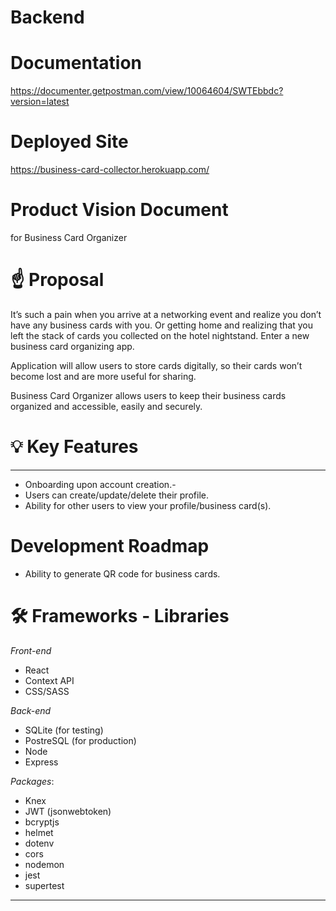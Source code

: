 # Backend

# Documentation

https://documenter.getpostman.com/view/10064604/SWTEbbdc?version=latest

# Deployed Site

https://business-card-collector.herokuapp.com/

# Product Vision Document

for Business Card Organizer

# ☝️ Proposal

It’s such a pain when you arrive at a networking event and realize you don’t have any business cards with you. Or getting home and realizing that you left the stack of cards you collected on the hotel nightstand. Enter a new business card organizing app.

Application will allow users to store cards digitally, so their cards won’t become lost and are more useful for sharing.

Business Card Organizer allows users to keep their business cards organized and accessible, easily and securely.

# 💡 Key Features

---

- Onboarding upon account creation.-
- Users can create/update/delete their profile.
- Ability for other users to view your profile/business card(s).

# Development Roadmap

- Ability to generate QR code for business cards.

# 🛠 Frameworks - Libraries

_Front-end_

- React
- Context API
- CSS/SASS

_Back-end_

- SQLite (for testing)
- PostreSQL (for production)
- Node
- Express

_Packages_:

- Knex
- JWT (jsonwebtoken)
- bcryptjs
- helmet
- dotenv
- cors
- nodemon
- jest
- supertest

---
